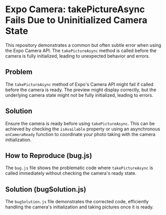 # Expo Camera: takePictureAsync Fails Due to Uninitialized Camera State

This repository demonstrates a common but often subtle error when using the Expo Camera API. The `takePictureAsync` method is called before the camera is fully initialized, leading to unexpected behavior and errors.

## Problem

The `takePictureAsync` method of Expo's Camera API might fail if called before the camera is ready.  The preview might display correctly, but the underlying camera state might not be fully initialized, leading to errors.

## Solution

Ensure the camera is ready before using `takePictureAsync`. This can be achieved by checking the `isAvailable` property or using an asynchronous `onCameraReady` function to coordinate your photo taking with the camera initialization.

## How to Reproduce (bug.js)

The `bug.js` file shows the problematic code where `takePictureAsync` is called immediately without checking the camera's ready state.

## Solution (bugSolution.js)

The `bugSolution.js` file demonstrates the corrected code, efficiently handling the camera's initialization and taking pictures once it is ready.

